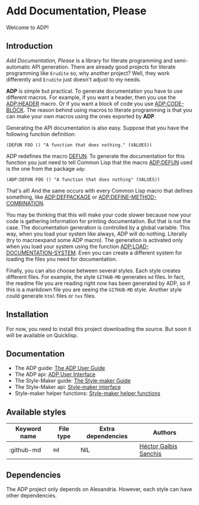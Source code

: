 # Add Documentation, Please

Welcome to ADP!

## Introduction

_Add Documentation, Please_ is a library for literate programming and semi-automatic API generation. There are already good projects for literate programming like `Erudite` so, why another project? Well, they work differently and `Erudite` just doesn't adjust to my needs.

**ADP** is simple but practical. To generate documentation you have to use different macros. For example, if you want a header, then you use the [ADP:HEADER](/docs/user-api.md#macro-header) macro. Or if you want a block of code you use [ADP:CODE-BLOCK](/docs/user-api.md#macro-code-block). The reason behind using macros to literate programming is that you can make your own macros using the ones exported by **ADP**.

Generating the API documentation is also easy. Suppose that you have the following function definition:

```
(DEFUN FOO () "A function that does nothing." (VALUES))
```

ADP redefines the macro [DEFUN](http://www.lispworks.com/reference/HyperSpec/Body/m_defun.htm). To generate the documentation for this function you just need to tell Common Lisp that the macro [ADP:DEFUN](/docs/user-api.md#macro-defun) used is the one from the package `adp`:

```
(ADP:DEFUN FOO () "A function that does nothing" (VALUES))
```

That's all! And the same occurs with every Common Lisp macro that defines something, like [ADP:DEFPACKAGE](/docs/user-api.md#macro-defpackage) or [ADP:DEFINE-METHOD-COMBINATION](/docs/user-api.md#macro-define-method-combination).

You may be thinking that this will make your code slower because now your code is gathering information for printing documentation. But that is not the case. The documentation generation is controlled by a global variable. This way, when you load your system like always, ADP will do nothing. Literally (try to macroexpand some ADP macro). The generation is activated only when you load your system using the function [ADP:LOAD-DOCUMENTATION-SYSTEM](/docs/user-api.md#function-load-documentation-system). Even you can create a different system for loading the files you need for documentation.

Finally, you can also choose between several styles. Each style creates different files. For example, the style `GITHUB-MD` generates `md` files. In fact, the readme file you are reading right now has been generated by ADP, so if this is a markdown file you are seeing the `GITHUB-MD` style. Another style could generate `html` files or `tex` files.

## Installation

For now, you need to install this project downloading the source. But soon it will be available on Quicklisp.

## Documentation

* The ADP guide: [The ADP User Guide](/docs/user-guide.md#the-adp-user-guide)
* The ADP api: [ADP User Interface](/docs/user-api.md#adp-user-interface)
* The Style-Maker guide: [The Style-maker Guide](/docs/style-maker-guide.md#the-style-maker-guide)
* The Style-Maker api: [Style-maker interface](/docs/style-maker-api.md#style-maker-interface)
* Style-maker helper functions: [Style-maker helper functions](/docs/style-maker-help.md#style-maker-helper-functions)

## Available styles

| Keyword name | File type | Extra dependencies | Authors |
| --- | --- | --- | --- |
| :github-md | `md` | NIL | [Héctor Galbis Sanchis](https://github.com/Hectarea1996) |


## Dependencies

The ADP project only depends on Alexandria. However, each style can have other dependencies.


